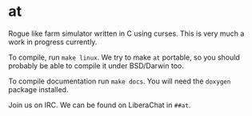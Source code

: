 # at

Rogue like farm simulator written in C using curses. This is very much
a work in progress currently.

To compile, run `make linux`.  We try to make `at` portable, so you
should probably be able to compile it under BSD/Darwin too.

To compile documentation run `make docs`. You will need the `doxygen`
package installed.

Join us on IRC. We can be found on LiberaChat in `##at`.

